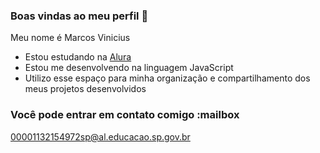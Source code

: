 ### Boas vindas ao meu perfil 🧡

Meu nome é Marcos Vinicius

- Estou estudando na [Alura](https://www.alura.com.br)
- Estou me desenvolvendo na linguagem JavaScript
- Utilizo esse espaço para minha organização e compartilhamento dos meus projetos desenvolvidos

### Você pode entrar em contato comigo :mailbox

00001132154972sp@al.educacao.sp.gov.br

